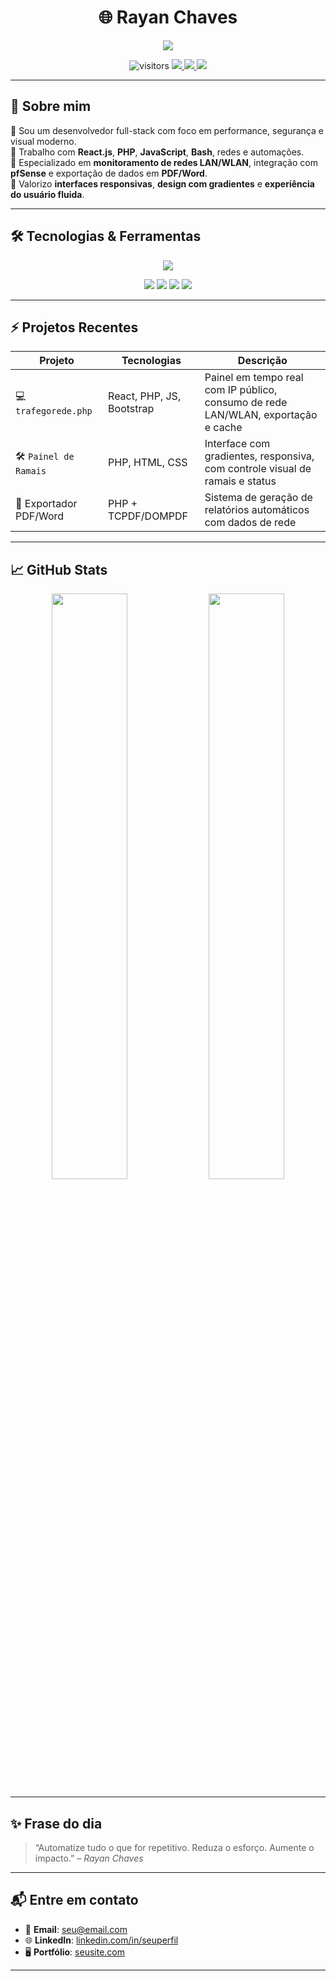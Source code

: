 <h1 align="center">🌐 Rayan Chaves</h1>

<p align="center">
  <img src="https://readme-typing-svg.herokuapp.com?font=Fira+Code&size=22&duration=4000&pause=1000&center=true&vCenter=true&width=500&lines=Desenvolvedor+Full-Stack;Especialista+em+Automação+e+Redes;Criador+de+Dashboards+Modernos;Entusiasta+de+Segurança+e+Infraestrutura" />
</p>

<div align="center">
  <img src="https://komarev.com/ghpvc/?username=SEU_USUARIO&style=flat-square&color=blue" alt="visitors" />
  <a href="mailto:seu@email.com">
    <img src="https://img.shields.io/badge/Email-D14836?logo=gmail&logoColor=white&style=flat-square" />
  </a>
  <a href="https://linkedin.com/in/seuperfil" target="_blank">
    <img src="https://img.shields.io/badge/-LinkedIn-0077B5?logo=linkedin&logoColor=white&style=flat-square" />
  </a>
  <a href="https://github.com/SEU_USUARIO" target="_blank">
    <img src="https://img.shields.io/github/followers/SEU_USUARIO?label=GitHub&style=social" />
  </a>
</div>

---

## 🧠 Sobre mim

🎯 Sou um desenvolvedor full-stack com foco em performance, segurança e visual moderno.  
🔧 Trabalho com **React.js**, **PHP**, **JavaScript**, **Bash**, redes e automações.  
📡 Especializado em **monitoramento de redes LAN/WLAN**, integração com **pfSense** e exportação de dados em **PDF/Word**.  
📱 Valorizo **interfaces responsivas**, **design com gradientes** e **experiência do usuário fluida**.  

---

## 🛠️ Tecnologias & Ferramentas

<div align="center">

<img src="https://skillicons.dev/icons?i=react,php,js,bash,linux,mysql,bootstrap,html,css" /><br>

<img src="https://img.shields.io/badge/-pfSense-005BAC?style=for-the-badge&logo=cisco&logoColor=white" />
<img src="https://img.shields.io/badge/-Redes%20LAN%2FWLAN-blue?style=for-the-badge" />
<img src="https://img.shields.io/badge/-Automação-4EAA25?style=for-the-badge" />
<img src="https://img.shields.io/badge/-Monitoramento-F97316?style=for-the-badge" />

</div>

---

## ⚡ Projetos Recentes

| Projeto | Tecnologias | Descrição |
|--------|-------------|-----------|
| 💻 `trafegorede.php` | React, PHP, JS, Bootstrap | Painel em tempo real com IP público, consumo de rede LAN/WLAN, exportação e cache |
| 🛠️ `Painel de Ramais` | PHP, HTML, CSS | Interface com gradientes, responsiva, com controle visual de ramais e status |
| 📄 Exportador PDF/Word | PHP + TCPDF/DOMPDF | Sistema de geração de relatórios automáticos com dados de rede |

---

## 📈 GitHub Stats

<div align="center">
  <img width="49%" src="https://github-readme-stats.vercel.app/api?username=SEU_USUARIO&show_icons=true&theme=tokyonight&hide_border=true" />
  <img width="49%" src="https://github-readme-streak-stats.herokuapp.com?user=SEU_USUARIO&theme=tokyonight&hide_border=true" />
</div>

---

## ✨ Frase do dia

> “Automatize tudo o que for repetitivo. Reduza o esforço. Aumente o impacto.” – *Rayan Chaves*

---

## 📬 Entre em contato

- 📧 **Email**: seu@email.com  
- 🌐 **LinkedIn**: [linkedin.com/in/seuperfil](https://linkedin.com/in/seuperfil)  
- 🖥️ **Portfólio**: [seusite.com](https://seusite.com)

---

<!-- Atualize SEU_USUARIO, LinkedIn e email com seus dados reais -->
